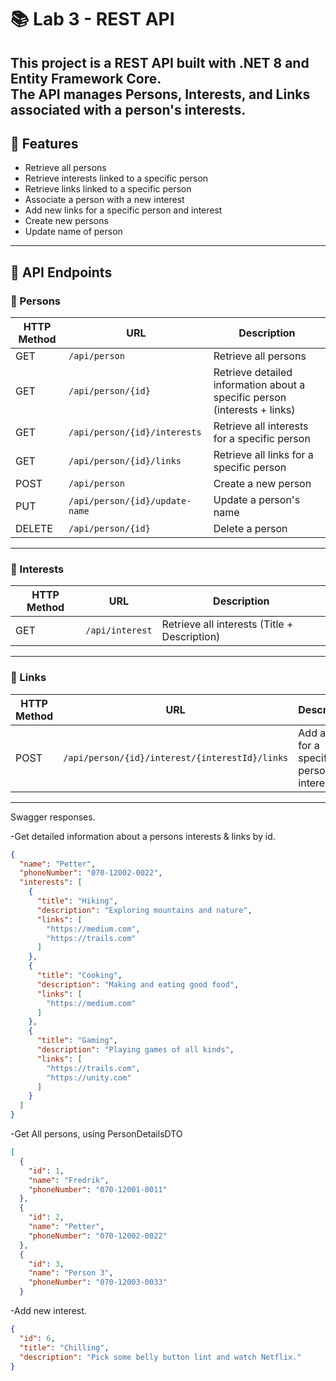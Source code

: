 # 📚 Lab 3 - REST API

This project is a REST API built with .NET 8 and Entity Framework Core.  
The API manages **Persons**, **Interests**, and **Links** associated with a person's interests.
---

## 🚀 Features

- Retrieve all persons
- Retrieve interests linked to a specific person
- Retrieve links linked to a specific person
- Associate a person with a new interest
- Add new links for a specific person and interest
- Create new persons
- Update name of person

---

## 🔗 API Endpoints

### 👤 Persons

| HTTP Method | URL | Description |
|-------------|-----|-------------|
| GET | `/api/person` | Retrieve all persons |
| GET | `/api/person/{id}` | Retrieve detailed information about a specific person (interests + links) |
| GET | `/api/person/{id}/interests` | Retrieve all interests for a specific person |
| GET | `/api/person/{id}/links` | Retrieve all links for a specific person |
| POST | `/api/person` | Create a new person |
| PUT | `/api/person/{id}/update-name` | Update a person's name |
| DELETE | `/api/person/{id}` | Delete a person |

---

### 🎯 Interests

| HTTP Method | URL | Description |
|-------------|-----|-------------|
| GET | `/api/interest` | Retrieve all interests (Title + Description) |

---

### 🔗 Links

| HTTP Method | URL | Description |
|-------------|-----|-------------|
| POST | `/api/person/{id}/interest/{interestId}/links` | Add a link for a specific person's interest |

---

Swagger responses.

-Get detailed information about a persons interests & links by id.
```json
{
  "name": "Petter",
  "phoneNumber": "070-12002-0022",
  "interests": [
    {
      "title": "Hiking",
      "description": "Exploring mountains and nature",
      "links": [
        "https://medium.com",
        "https://trails.com"
      ]
    },
    {
      "title": "Cooking",
      "description": "Making and eating good food",
      "links": [
        "https://medium.com"
      ]
    },
    {
      "title": "Gaming",
      "description": "Playing games of all kinds",
      "links": [
        "https://trails.com",
        "https://unity.com"
      ]
    }
  ]
}
```

-Get All persons, using PersonDetailsDTO
```json
[
  {
    "id": 1,
    "name": "Fredrik",
    "phoneNumber": "070-12001-0011"
  },
  {
    "id": 2,
    "name": "Petter",
    "phoneNumber": "070-12002-0022"
  },
  {
    "id": 3,
    "name": "Person 3",
    "phoneNumber": "070-12003-0033"
  }
```
-Add new interest.
```json
{
  "id": 6,
  "title": "Chilling",
  "description": "Pick some belly button lint and watch Netflix."
}
```


